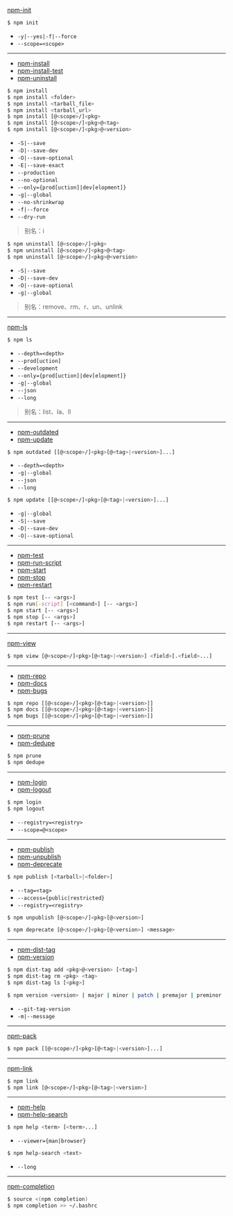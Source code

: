 [npm-init](https://docs.npmjs.com/cli/init)

```sh
$ npm init
```

- `-y|--yes|-f|--force`
- `--scope=<scope>`

---

- [npm-install](https://docs.npmjs.com/cli/install)
- [npm-install-test](https://docs.npmjs.com/cli/install-test)
- [npm-uninstall](https://docs.npmjs.com/cli/uninstall)

```sh
$ npm install
$ npm install <folder>
$ npm install <tarball_file>
$ npm install <tarball_url>
$ npm install [@<scope>/]<pkg>
$ npm install [@<scope>/]<pkg>@<tag>
$ npm install [@<scope>/]<pkg>@<version>
```

- `-S|--save`
- `-D|--save-dev`
- `-O|--save-optional`
- `-E|--save-exact`
- `--production`
- `--no-optional`
- `--only={prod[uction]|dev[elopment]}`
- `-g|--global`
- `--no-shrinkwrap`
- `-f|--force`
- `--dry-run`

> 别名：i

```sh
$ npm uninstall [@<scope>/]<pkg>
$ npm uninstall [@<scope>/]<pkg>@<tag>
$ npm uninstall [@<scope>/]<pkg>@<version>
```

- `-S|--save`
- `-D|--save-dev`
- `-O|--save-optional`
- `-g|--global`

> 别名：remove、rm、r、un、unlink

---

[npm-ls](https://docs.npmjs.com/cli/ls)

```sh
$ npm ls
```

- `--depth=<depth>`
- `--prod[uction]`
- `--development`
- `--only={prod[uction]|dev[elopment]}`
- `-g|--global`
- `--json`
- `--long`

> 别名：list、la、ll

---

- [npm-outdated](https://docs.npmjs.com/cli/outdated)
- [npm-update](https://docs.npmjs.com/cli/update)

```sh
$ npm outdated [[@<scope>/]<pkg>[@<tag>|<version>]...]
```

- `--depth=<depth>`
- `-g|--global`
- `--json`
- `--long`

```sh
$ npm update [[@<scope>/]<pkg>[@<tag>|<version>]...]
```

- `-g|--global`
- `-S|--save`
- `-D|--save-dev`
- `-O|--save-optional`

---

- [npm-test](https://docs.npmjs.com/cli/test)
- [npm-run-script](https://docs.npmjs.com/cli/run-script)
- [npm-start](https://docs.npmjs.com/cli/start)
- [npm-stop](https://docs.npmjs.com/cli/stop)
- [npm-restart](https://docs.npmjs.com/cli/restart)

```sh
$ npm test [-- <args>]
$ npm run[-script] [<command>] [-- <args>]
$ npm start [-- <args>]
$ npm stop [-- <args>]
$ npm restart [-- <args>]
```

---

[npm-view](https://docs.npmjs.com/cli/view)

```sh
$ npm view [@<scope>/]<pkg>[@<tag>|<version>] <field>[.<field>...]
```

---

- [npm-repo](https://docs.npmjs.com/cli/repo)
- [npm-docs](https://docs.npmjs.com/cli/docs)
- [npm-bugs](https://docs.npmjs.com/cli/bugs)

```sh
$ npm repo [[@<scope>/]<pkg>[@<tag>|<version>]]
$ npm docs [[@<scope>/]<pkg>[@<tag>|<version>]]
$ npm bugs [[@<scope>/]<pkg>[@<tag>|<version>]]
```

---

- [npm-prune](https://docs.npmjs.com/cli/prune)
- [npm-dedupe](https://docs.npmjs.com/cli/dedupe)

```sh
$ npm prune
$ npm dedupe
```

---

- [npm-login](https://docs.npmjs.com/cli/adduser)
- [npm-logout](https://docs.npmjs.com/cli/logout)

```sh
$ npm login
$ npm logout
```

- `--registry=<registry>`
- `--scope=@<scope>`

---

- [npm-publish](https://docs.npmjs.com/cli/publish)
- [npm-unpublish](https://docs.npmjs.com/cli/unpublish)
- [npm-deprecate](https://docs.npmjs.com/cli/deprecate)

```sh
$ npm publish [<tarball>|<folder>]
```

- `--tag=<tag>`
- `--access={public|restricted}`
- `--registry=<registry>`

```sh
$ npm unpublish [@<scope>/]<pkg>[@<version>]
```

```sh
$ npm deprecate [@<scope>/]<pkg>[@<version>] <message>
```

---

- [npm-dist-tag](https://docs.npmjs.com/cli/dist-tag)
- [npm-version](https://docs.npmjs.com/cli/version)

```sh
$ npm dist-tag add <pkg>@<version> [<tag>]
$ npm dist-tag rm <pkg> <tag>
$ npm dist-tag ls [<pkg>]
```

```sh
$ npm version <version> | major | minor | patch | premajor | preminor | prepatch | prerelease | from-git
```

- `--git-tag-version`
- `-m|--message`

---

[npm-pack](https://docs.npmjs.com/cli/pack)

```sh
$ npm pack [[@<scope>/]<pkg>[@<tag>|<version>]...]
```

---

[npm-link](https://docs.npmjs.com/cli/link)

```sh
$ npm link
$ npm link [@<scope>/]<pkg>[@<tag>|<version>]
```

---

- [npm-help](https://docs.npmjs.com/cli/help)
- [npm-help-search](https://docs.npmjs.com/cli/help-search)

```sh
$ npm help <term> [<term>...]
```

- `--viewer={man|browser}`

```sh
$ npm help-search <text>
```

- `--long`

---

[npm-completion](https://docs.npmjs.com/cli/completion)

```sh
$ source <(npm completion)
$ npm completion >> ~/.bashrc
```

